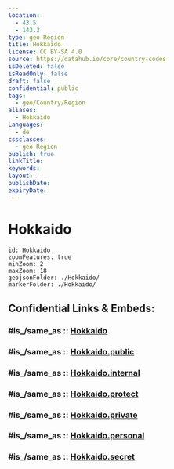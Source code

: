 ```yaml
---
location:
  - 43.5
  - 143.3
type: geo-Region
title: Hokkaido
license: CC BY-SA 4.0
source: https://datahub.io/core/country-codes
isDeleted: false
isReadOnly: false
draft: false
confidential: public
tags:
  - geo/Country/Region
aliases:
  - Hokkaido
Languages:
  - de
cssclasses:
  - geo-Region
publish: true
linkTitle:
keywords:
layout:
publishDate:
expiryDate:
---
```


# Hokkaido

```leaflet
id: Hokkaido
zoomFeatures: true 
minZoom: 2 
maxZoom: 18
geojsonFolder: ./Hokkaido/
markerFolder: ./Hokkaido/
```


## Confidential Links & Embeds: 

### #is_/same_as :: [Hokkaido](/_Standards/Earth/Continent/Asia/Asia~East/Japan/Regions~Japan/Hokkaidō-Region/prefectures~Hokkaidō/Hokkaido.md) 

### #is_/same_as :: [Hokkaido.public](/_public/Earth/Continent/Asia/Asia~East/Japan/Regions~Japan/Hokkaidō-Region/prefectures~Hokkaidō/Hokkaido.public.md) 

### #is_/same_as :: [Hokkaido.internal](/_internal/Earth/Continent/Asia/Asia~East/Japan/Regions~Japan/Hokkaidō-Region/prefectures~Hokkaidō/Hokkaido.internal.md) 

### #is_/same_as :: [Hokkaido.protect](/_protect/Earth/Continent/Asia/Asia~East/Japan/Regions~Japan/Hokkaidō-Region/prefectures~Hokkaidō/Hokkaido.protect.md) 

### #is_/same_as :: [Hokkaido.private](/_private/Earth/Continent/Asia/Asia~East/Japan/Regions~Japan/Hokkaidō-Region/prefectures~Hokkaidō/Hokkaido.private.md) 

### #is_/same_as :: [Hokkaido.personal](/_personal/Earth/Continent/Asia/Asia~East/Japan/Regions~Japan/Hokkaidō-Region/prefectures~Hokkaidō/Hokkaido.personal.md) 

### #is_/same_as :: [Hokkaido.secret](/_secret/Earth/Continent/Asia/Asia~East/Japan/Regions~Japan/Hokkaidō-Region/prefectures~Hokkaidō/Hokkaido.secret.md)

